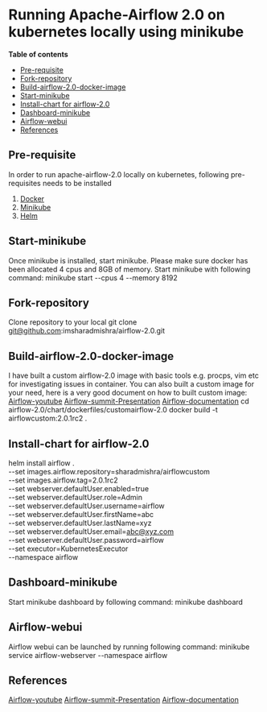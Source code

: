 
# Running Apache-Airflow 2.0 on kubernetes locally using minikube

**Table of contents**
- [Pre-requisite](#pre-requisite)
- [Fork-repository](#fork-repository)
- [Build-airflow-2.0-docker-image](#build-airflow-2.0-docker-image)
- [Start-minikube](#start-minikube)
- [Install-chart for airflow-2.0](#chart-airflow-2.0)
- [Dashboard-minikube](#dashboard-minikube)
- [Airflow-webui](#airflow-webui)
- [References](#references)

## Pre-requisite
In order to run apache-airflow-2.0 locally on kubernetes, following pre-requisites needs to be installed
1. [Docker](https://docs.docker.com/get-docker/)
2. [Minikube](https://minikube.sigs.k8s.io/docs/start/)
3. [Helm](https://helm.sh/docs/intro/install/)

## Start-minikube
Once minikube is installed, start minikube. 
Please make sure docker has been allocated 4 cpus and 8GB of memory.
Start minikube with following command:
minikube start --cpus 4 --memory 8192

## Fork-repository
Clone repository to your local
git clone git@github.com:imsharadmishra/airflow-2.0.git

## Build-airflow-2.0-docker-image
I have built a custom airflow-2.0 image with basic tools e.g. procps, vim etc for investigating issues in container.
You can also built a custom image for your need, here is a very good document on how to built custom image:
[Airflow-youtube](https://www.youtube.com/watch?v=wDr3Y7q2XoI)
[Airflow-summit-Presentation](https://airflowsummit.org/slides/h2-ProductionContainerImages.pdf)
[Airflow-documentation](https://airflow.apache.org/docs/apache-airflow/stable/production-deployment.html)
cd airflow-2.0/chart/dockerfiles/customairflow-2.0
docker build -t airflowcustom:2.0.1rc2 .

## Install-chart for airflow-2.0
helm install airflow . \
  --set images.airflow.repository=sharadmishra/airflowcustom \
  --set images.airflow.tag=2.0.1rc2 \
  --set webserver.defaultUser.enabled=true \
  --set webserver.defaultUser.role=Admin \
  --set webserver.defaultUser.username=airflow \
  --set webserver.defaultUser.firstName=abc \
  --set webserver.defaultUser.lastName=xyz \
  --set webserver.defaultUser.email=abc@xyz.com \
  --set webserver.defaultUser.password=airflow \
  --set executor=KubernetesExecutor \
  --namespace airflow

## Dashboard-minikube
Start minikube dashboard by following command:
minikube dashboard

## Airflow-webui
Airflow webui can be launched by running following command:
minikube service airflow-webserver --namespace airflow

## References
[Airflow-youtube](https://www.youtube.com/watch?v=wDr3Y7q2XoI)
[Airflow-summit-Presentation](https://airflowsummit.org/slides/h2-ProductionContainerImages.pdf)
[Airflow-documentation](https://airflow.apache.org/docs/apache-airflow/stable/production-deployment.html)